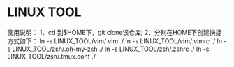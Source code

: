 # LINUX TOOL
使用说明：
	1、cd 到$HOME下，git clone该仓库;
	2、分别在HOME下创建快捷方式如下：
		ln -s LINUX_TOOL/vim/.vim ./
		ln -s LINUX_TOOL/vim/.vimrc ./
		ln -s LINUX_TOOL/zsh/.oh-my-zsh ./
		ln -s LINUX_TOOL/zsh/.zshrc ./
		ln -s LINUX_TOOL/zsh/.tmux.conf ./
